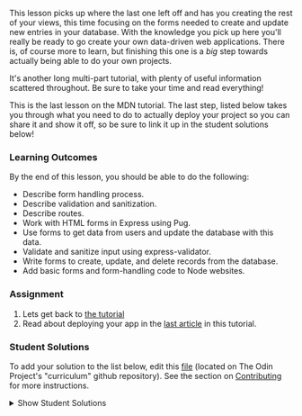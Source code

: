 This lesson picks up where the last one left off and has you creating the rest of your views, this time focusing on the forms needed to create and update new entries in your database.  With the knowledge you pick up here you'll really be ready to go create your own data-driven web applications.  There is, of course more to learn, but finishing this one is a _big_ step towards actually being able to do your own projects.

It's another long multi-part tutorial, with plenty of useful information scattered throughout.  Be sure to take your time and read everything!

This is the last lesson on the MDN tutorial. The last step, listed below takes you through what you need to do to actually deploy your project so you can share it and show it off, so be sure to link it up in the student solutions below!

### Learning Outcomes
By the end of this lesson, you should be able to do the following:
- Describe form handling process.
- Describe validation and sanitization.
- Describe routes.
- Work with HTML forms in Express using Pug.
- Use forms to get data from users and update the database with this data.
- Validate and sanitize input using express-validator.
- Write forms to create, update, and delete records from the database.
- Add basic forms and form-handling code to Node websites.

### Assignment

<div class="lesson-content__panel" markdown="1">

1. Lets get back to [the tutorial](https://developer.mozilla.org/en-US/docs/Learn/Server-side/Express_Nodejs/forms)
2. Read about deploying your app in the [last article](https://developer.mozilla.org/en-US/docs/Learn/Server-side/Express_Nodejs/Displaying_data) in this tutorial.
</div>

### Student Solutions
To add your solution to the list below, edit this [file](#) (located on The Odin Project's "curriculum" github repository). See the section on [Contributing](http://github.com/TheOdinProject/curriculum/blob/master/contributing.md) for more instructions.

<details markdown="block">
  <summary> Show Student Solutions </summary>

- Add your solution below this line!

</details>
